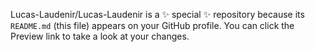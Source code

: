 


Lucas-Laudenir/Lucas-Laudenir is a ✨ special ✨ repository because its `README.md` (this file) appears on your GitHub profile.
You can click the Preview link to take a look at your changes.

